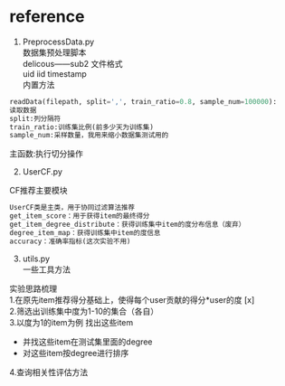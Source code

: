 # reference

1. PreprocessData.py  
   数据集预处理脚本  
delicous——sub2 文件格式  
uid    iid   timestamp  
内置方法  
```python
readData(filepath, split=',', train_ratio=0.8, sample_num=100000):
读取数据
split:列分隔符
train_ratio:训练集比例(前多少天为训练集)
sample_num:采样数量，我用来缩小数据集测试用的
```
主函数:执行切分操作

2. UserCF.py

CF推荐主要模块
```python  
UserCF类是主类，用于协同过滤算法推荐
get_item_score：用于获得item的最终得分
get_item_degree_distribute：获得训练集中item的度分布信息（废弃）
degree_item_map：获得训练集中item的度信息
accuracy：准确率指标(这次实验不用)
```

3. utils.py  
   一些工具方法



实验思路梳理  
1.在原先item推荐得分基础上，使得每个user贡献的得分*user的度  [x]  
2.筛选出训练集中度为1-10的集合（各自）  
3.以度为1的item为例 找出这些item  
   - 并找这些item在测试集里面的degree  
   - 对这些item按degree进行排序   

4.查询相关性评估方法
